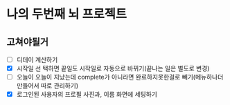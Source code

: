 # 나의 두번째 뇌 프로젝트

## 고쳐야될거

- [ ] 디데이 계산하기
- [x] 시작일 선 택하면 끝일도 시작일로 자동으로 바뀌기(끝나는 일은 별도로 변경)
- [ ] 오늘이 오늘이 지났는데 complete가 아니라면 완료하지못한걸로 빼기(메뉴하나더 만들어서 따로 관리하기)
- [x] 로그인된 사용자의 프로필 사진과, 이름 화면에 세팅하기